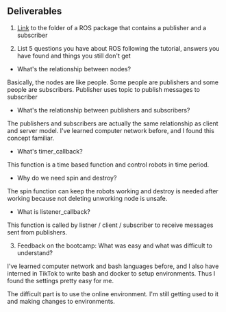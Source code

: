 ## Deliverables


1. [Link](https://github.com/jw782cn/Mobile_HRI_Lab_Hub/tree/main/Lab0/mobilehri_ws) to the folder of a ROS package that contains a publisher and a subscriber 

2. List 5 questions you have about ROS following the tutorial, answers you have found and things you still don't get

- What's the relationship between nodes?

Basically, the nodes are like people. Some people are publishers and some people are subscribers. Publisher uses topic to publish messages to subscriber

- What's the relationship between publishers and subscribers?

The publishers and subscribers are actually the same relationship as client and server model. I've learned computer network before, and I found this concept familiar.

- What's timer_callback?

This function is a time based function and control robots in time period.

- Why do we need spin and destroy?

The spin function can keep the robots working and destroy is needed after working because not deleting unworking node is unsafe.

- What is listener_callback?

This function is called by listner / client / subscriber to receive messages sent from publishers.


3. Feedback on the bootcamp: What was easy and what was difficult to understand?

I've learned computer network and bash languages before, and I also have interned in TikTok to write bash and docker to setup environments. Thus I found the settings pretty easy for me.

The difficult part is to use the online environment. I'm still getting used to it and making changes to environments.

